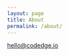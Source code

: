 ```yaml
---
layout: page
title: About
permalink: /about/
---
```


<a href="mailto:hello@codedge.io">hello@codedge.io</a>
